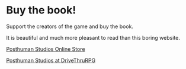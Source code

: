 # Buy the book!

Support the creators of the game and buy the book.

It is beautiful and much more pleasant to read than this boring website.

[Posthuman Studios Online Store](https://posthuman.shop/)

[Posthuman Studios at DriveThruRPG](https://www.drivethrurpg.com/browse/pub/3228/Posthuman-Studios-LLC)

